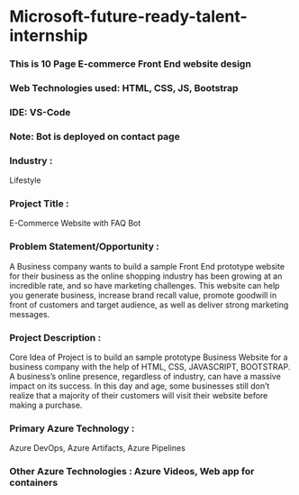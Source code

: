 # Microsoft-future-ready-talent-internship

### This is 10 Page E-commerce Front End website design

### Web Technologies used: HTML, CSS, JS, Bootstrap

### IDE: VS-Code

### Note: Bot is deployed on contact page

### Industry :
Lifestyle

### Project Title :
E-Commerce Website with FAQ Bot

### Problem Statement/Opportunity :
A Business company wants to build a sample Front End prototype website for their business as the online shopping industry has been growing at an incredible rate, and so have marketing challenges. This website can help you generate business, increase brand recall value, promote goodwill in front of customers and target audience, as well as deliver strong marketing messages. 

### Project Description :
Core Idea of Project is to build an sample prototype Business Website  for a business company with the help of HTML, CSS, JAVASCRIPT, BOOTSTRAP. A business’s online presence, regardless of industry, can have a massive impact on its success. In this day and age, some businesses still don’t realize that a majority of their customers will visit their website before making a purchase.

### Primary Azure Technology :
Azure DevOps, Azure Artifacts, Azure Pipelines

### Other Azure Technologies : Azure Videos, Web app for containers
